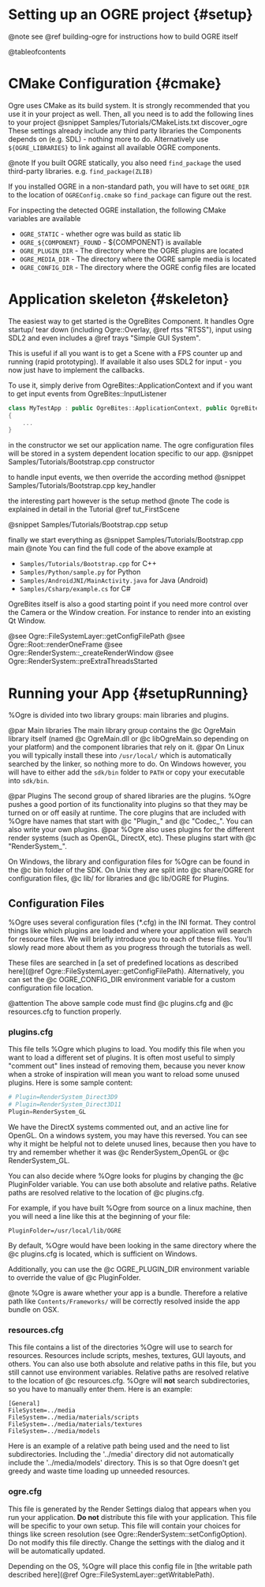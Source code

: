 # Setting up an OGRE project {#setup}
@note see @ref building-ogre for instructions how to build OGRE itself

@tableofcontents

# CMake Configuration {#cmake}
Ogre uses CMake as its build system. It is strongly recommended that you use it in your project as well.
Then, all you need is to add the following lines to your project
@snippet Samples/Tutorials/CMakeLists.txt discover_ogre
These settings already include any third party libraries the Components depends on (e.g. SDL) - nothing more to do.
Alternatively use `${OGRE_LIBRARIES}` to link against all available OGRE components.

@note If you built OGRE statically, you also need `find_package` the used third-party libraries. e.g. `find_package(ZLIB)`

If you installed OGRE in a non-standard path, you will have to set `OGRE_DIR` to the location of `OGREConfig.cmake` so `find_package` can figure out the rest.

For inspecting the detected OGRE installation, the following CMake variables are available
* `OGRE_STATIC` - whether ogre was build as static lib
* `OGRE_${COMPONENT}_FOUND` - ${COMPONENT} is available
* `OGRE_PLUGIN_DIR` - The directory where the OGRE plugins are located
* `OGRE_MEDIA_DIR` - The directory where the OGRE sample media is located
* `OGRE_CONFIG_DIR` - The directory where the OGRE config files are located

# Application skeleton {#skeleton}
The easiest way to get started is the OgreBites Component. It handles Ogre startup/ tear down (including Ogre::Overlay, @ref rtss "RTSS"), input using SDL2 and even includes a @ref trays "Simple GUI System".

This is useful if all you want is to get a Scene with a FPS counter up and running (rapid prototyping).
If available it also uses SDL2 for input - you now just have to implement the callbacks.

To use it, simply derive from OgreBites::ApplicationContext and if you want to get input events from OgreBites::InputListener

```cpp
class MyTestApp : public OgreBites::ApplicationContext, public OgreBites::InputListener
{
    ...
}
```
in the constructor we set our application name. The ogre configuration files will be stored in a system dependent location specific to our app.
@snippet Samples/Tutorials/Bootstrap.cpp constructor

to handle input events, we then override the according method
@snippet Samples/Tutorials/Bootstrap.cpp key_handler

the interesting part however is the setup method
@note The code is explained in detail in the Tutorial @ref tut_FirstScene

@snippet Samples/Tutorials/Bootstrap.cpp setup

finally we start everything as
@snippet Samples/Tutorials/Bootstrap.cpp main
@note You can find the full code of the above example at 
* `Samples/Tutorials/Bootstrap.cpp` for C++
* `Samples/Python/sample.py` for Python
* `Samples/AndroidJNI/MainActivity.java` for Java (Android)
* `Samples/Csharp/example.cs` for C\#

OgreBites itself is also a good starting point if you need more control over the Camera or the Window creation.
For instance to render into an existing Qt Window.

@see Ogre::FileSystemLayer::getConfigFilePath
@see Ogre::Root::renderOneFrame
@see Ogre::RenderSystem::_createRenderWindow
@see Ogre::RenderSystem::preExtraThreadsStarted

# Running your App {#setupRunning}

%Ogre is divided into two library groups: main libraries and plugins.

@par Main libraries
The main library group contains the @c OgreMain library itself (named @c OgreMain.dll or @c libOgreMain.so depending on your platform) and the component libraries that rely on it.
@par
On Linux you will typically install these into `/usr/local/` which is automatically searched by the linker, so nothing more to do.
On Windows however, you will have to either add the `sdk/bin` folder to `PATH` or copy your executable into `sdk/bin`.

@par Plugins
The second group of shared libraries are the plugins. %Ogre pushes a good portion of its functionality into plugins so that they may be turned on or off easily at runtime. The core plugins that are included with %Ogre have names that start with @c "Plugin_" and @c "Codec_". You can also write your own plugins.
@par
%Ogre also uses plugins for the different render systems (such as OpenGL, DirectX, etc). These plugins start with @c "RenderSystem_".

On Windows, the library and configuration files for %Ogre can be found in the @c bin folder of the SDK.
On Unix they are split into @c share/OGRE for configuration files, @c lib/ for libraries and  @c lib/OGRE for Plugins.

## Configuration Files

%Ogre uses several configuration files (\*.cfg) in the INI format. They control things like which plugins are loaded and where your application will search for resource files. We will briefly introduce you to each of these files. You'll slowly read more about them as you progress through the tutorials as well.

These files are searched in [a set of predefined locations as described here](@ref Ogre::FileSystemLayer::getConfigFilePath). Alternatively, you can set the @c OGRE_CONFIG_DIR environment variable for a custom configuration file location.

@attention The above sample code must find @c plugins.cfg and @c resources.cfg to function properly.

### plugins.cfg

This file tells %Ogre which plugins to load. You modify this file when you want to load a different set of plugins. It is often most useful to simply "comment out" lines instead of removing them, because you never know when a stroke of inspiration will mean you want to reload some unused plugins. Here is some sample content:

```py
# Plugin=RenderSystem_Direct3D9
# Plugin=RenderSystem_Direct3D11
Plugin=RenderSystem_GL
```

We have the DirectX systems commented out, and an active line for OpenGL. On a windows system, you may have this reversed. You can see why it might be helpful not to delete unused lines, because then you have to try and remember whether it was @c RenderSystem_OpenGL or @c RenderSystem_GL.

You can also decide where %Ogre looks for plugins by changing the @c PluginFolder variable. You can use both absolute and relative paths. Relative paths are resolved relative to the location of @c plugins.cfg.

For example, if you have built %Ogre from source on a linux machine, then you will need a line like this at the beginning of your file:

```
PluginFolder=/usr/local/lib/OGRE
```

By default, %Ogre would have been looking in the same directory where the @c plugins.cfg is located, which is sufficient on Windows.

Additionally, you can use the @c OGRE_PLUGIN_DIR environment variable to override the value of @c PluginFolder.

@note %Ogre is aware whether your app is a bundle. Therefore a relative path like `Contents/Frameworks/` will be correctly resolved inside the app bundle on OSX.

### resources.cfg

This file contains a list of the directories %Ogre will use to search for resources. Resources include scripts, meshes, textures, GUI layouts, and others. You can also use both absolute and relative paths in this file, but you still cannot use environment variables. Relative paths are resolved relative to the location of @c resources.cfg. %Ogre will **not** search subdirectories, so you have to manually enter them. Here is an example:

```
[General]
FileSystem=../media
FileSystem=../media/materials/scripts
FileSystem=../media/materials/textures
FileSystem=../media/models
```

Here is an example of a relative path being used and the need to list subdirectories. Including the '../media' directory did not automatically include the '../media/models' directory. This is so that Ogre doesn't get greedy and waste time loading up unneeded resources.

### ogre.cfg

This file is generated by the Render Settings dialog that appears when you run your application. **Do not** distribute this file with your application. This file will be specific to your own setup. This file will contain your choices for things like screen resolution (see Ogre::RenderSystem::setConfigOption). Do not modify this file directly. Change the settings with the dialog and it will be automatically updated.

Depending on the OS, %Ogre will place this config file in [the writable path described here](@ref Ogre::FileSystemLayer::getWritablePath).